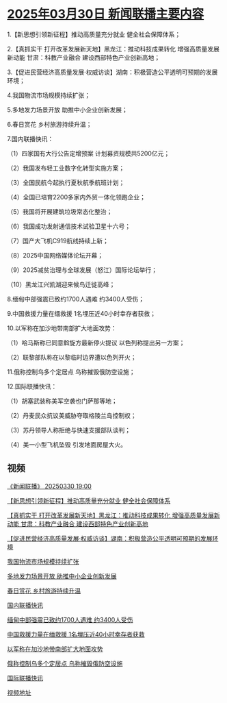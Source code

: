 # [2025年03月30日 新闻联播主要内容](https://tv.cctv.com/lm/xwlb/day/20250330.shtml)

1.【新思想引领新征程】推动高质量充分就业 健全社会保障体系；

2.【真抓实干 打开改革发展新天地】黑龙江：推动科技成果转化 增强高质量发展新动能 甘肃：科教产业融合 建设西部特色产业创新高地；

3.【促进民营经济高质量发展·权威访谈】湖南：积极营造公平透明可预期的发展环境；

4.我国物流市场规模持续扩张；

5.多地发力场景开放 助推中小企业创新发展；

6.春日赏花 乡村旅游持续升温；

7.国内联播快讯：

（1）四家国有大行公告定增预案 计划募资规模共5200亿元；

（2）我国发布轻工业数字化转型实施方案；

（3）全国民航今起执行夏秋航季航班计划；

（4）全国已培育2200多家内外贸一体化领跑企业；

（5）我国将开展建筑垃圾常态化整治；

（6）我国成功发射通信技术试验卫星十六号；

（7）国产大飞机C919航线持续上新；

（8）2025中国网络媒体论坛开幕；

（9）2025减贫治理与全球发展（怒江）国际论坛举行；

（10）黑龙江兴凯湖迎来候鸟迁徙高峰；

8.缅甸中部强震已致约1700人遇难 约3400人受伤；

9.中国救援力量在缅救援 1名埋压近40小时幸存者获救；

10.以军称在加沙地带南部扩大地面攻势：

（1）哈马斯称已同意斡旋方最新停火提议 以色列称提出另一方案；

（2）联黎部队称在以黎临时边界遭以色列开火；

11.俄称控制乌多个定居点 乌称摧毁俄防空设施；

12.国际联播快讯：

（1）胡塞武装称美军空袭也门萨那等地；

（2）丹麦民众抗议美威胁夺取格陵兰岛控制权；

（3）苏丹领导人称拒绝与快速支援部队谈判；

（4）美一小型飞机坠毁 引发地面房屋大火。

## 视频

[《新闻联播》 20250330 19:00](https://tv.cctv.com/2025/03/30/VIDEfWxV63bdXwzGUCJjkNFq250330.shtml)

[【新思想引领新征程】推动高质量充分就业 健全社会保障体系](https://tv.cctv.com/2025/03/30/VIDEOY5UMnhkH8jhkLwntvhQ250330.shtml)

[【真抓实干 打开改革发展新天地】黑龙江：推动科技成果转化 增强高质量发展新动能 甘肃：科教产业融合 建设西部特色产业创新高地](https://tv.cctv.com/2025/03/30/VIDEx40GDFIAO8DTSNJ23dwr250330.shtml)

[【促进民营经济高质量发展·权威访谈】湖南：积极营造公平透明可预期的发展环境](https://tv.cctv.com/2025/03/30/VIDEwc1BVO7OaXxqrtILfP30250330.shtml)

[我国物流市场规模持续扩张](https://tv.cctv.com/2025/03/30/VIDEPJjjhrDCcs35XDaNvZ9c250330.shtml)

[多地发力场景开放 助推中小企业创新发展](https://tv.cctv.com/2025/03/30/VIDEwyBOU9KB24AWaXbQRlXH250330.shtml)

[春日赏花 乡村旅游持续升温](https://tv.cctv.com/2025/03/30/VIDEqBqSBxGvDlygqajp04zd250330.shtml)

[国内联播快讯](https://tv.cctv.com/2025/03/30/VIDENhdjVtSdPa233m5SfWvH250330.shtml)

[缅甸中部强震已致约1700人遇难 约3400人受伤](https://tv.cctv.com/2025/03/30/VIDEtsMd84BqK1clBLsV7AbS250330.shtml)

[中国救援力量在缅救援 1名埋压近40小时幸存者获救](https://tv.cctv.com/2025/03/30/VIDEMz5fYohU2pO11lt5BlFm250330.shtml)

[以军称在加沙地带南部扩大地面攻势](https://tv.cctv.com/2025/03/30/VIDEdvafq29uaP9Y6M86Mtwq250330.shtml)

[俄称控制乌多个定居点 乌称摧毁俄防空设施](https://tv.cctv.com/2025/03/30/VIDECFmEbYYNtrOOhqS45k1h250330.shtml)

[国际联播快讯](https://tv.cctv.com/2025/03/30/VIDE0IQb1g1t0p6toHF98kxt250330.shtml)

[视频地址](https://tv.cctv.com/lm/xwlb/day/20250330.shtml) 

